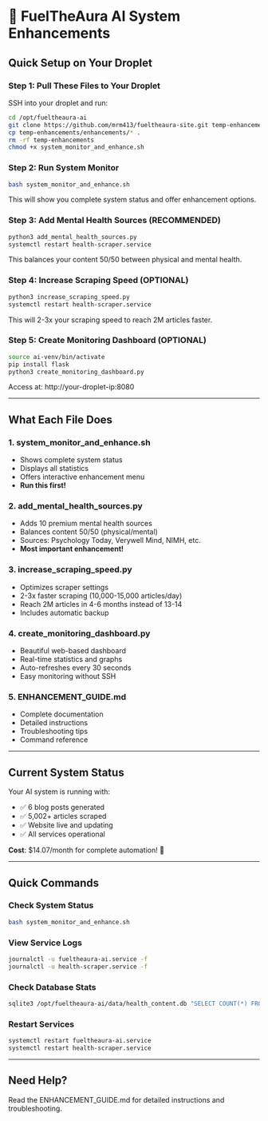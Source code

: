 # 🚀 FuelTheAura AI System Enhancements

## Quick Setup on Your Droplet

### Step 1: Pull These Files to Your Droplet

SSH into your droplet and run:

```bash
cd /opt/fueltheaura-ai
git clone https://github.com/mrm413/fueltheaura-site.git temp-enhancements
cp temp-enhancements/enhancements/* .
rm -rf temp-enhancements
chmod +x system_monitor_and_enhance.sh
```

### Step 2: Run System Monitor

```bash
bash system_monitor_and_enhance.sh
```

This will show you complete system status and offer enhancement options.

### Step 3: Add Mental Health Sources (RECOMMENDED)

```bash
python3 add_mental_health_sources.py
systemctl restart health-scraper.service
```

This balances your content 50/50 between physical and mental health.

### Step 4: Increase Scraping Speed (OPTIONAL)

```bash
python3 increase_scraping_speed.py
systemctl restart health-scraper.service
```

This will 2-3x your scraping speed to reach 2M articles faster.

### Step 5: Create Monitoring Dashboard (OPTIONAL)

```bash
source ai-venv/bin/activate
pip install flask
python3 create_monitoring_dashboard.py
```

Access at: http://your-droplet-ip:8080

---

## What Each File Does

### 1. system_monitor_and_enhance.sh
- Shows complete system status
- Displays all statistics
- Offers interactive enhancement menu
- **Run this first!**

### 2. add_mental_health_sources.py
- Adds 10 premium mental health sources
- Balances content 50/50 (physical/mental)
- Sources: Psychology Today, Verywell Mind, NIMH, etc.
- **Most important enhancement!**

### 3. increase_scraping_speed.py
- Optimizes scraper settings
- 2-3x faster scraping (10,000-15,000 articles/day)
- Reach 2M articles in 4-6 months instead of 13-14
- Includes automatic backup

### 4. create_monitoring_dashboard.py
- Beautiful web-based dashboard
- Real-time statistics and graphs
- Auto-refreshes every 30 seconds
- Easy monitoring without SSH

### 5. ENHANCEMENT_GUIDE.md
- Complete documentation
- Detailed instructions
- Troubleshooting tips
- Command reference

---

## Current System Status

Your AI system is running with:
- ✅ 6 blog posts generated
- ✅ 5,002+ articles scraped
- ✅ Website live and updating
- ✅ All services operational

**Cost**: $14.07/month for complete automation! 🚀

---

## Quick Commands

### Check System Status
```bash
bash system_monitor_and_enhance.sh
```

### View Service Logs
```bash
journalctl -u fueltheaura-ai.service -f
journalctl -u health-scraper.service -f
```

### Check Database Stats
```bash
sqlite3 /opt/fueltheaura-ai/data/health_content.db "SELECT COUNT(*) FROM health_articles;"
```

### Restart Services
```bash
systemctl restart fueltheaura-ai.service
systemctl restart health-scraper.service
```

---

## Need Help?

Read the ENHANCEMENT_GUIDE.md for detailed instructions and troubleshooting.